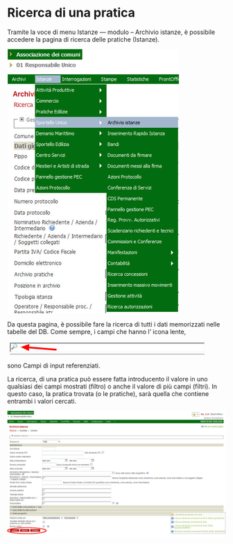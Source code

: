 # Ricerca di una pratica

Tramite la voce di menu Istanze — modulo – Archivio istanze, è possibile accedere la pagina di ricerca delle pratiche (Istanze).

![](../assets/immagine40.jpg)

Da questa pagina, è possibile fare la ricerca di tutti i dati memorizzati nelle tabelle del DB. Come sempre, i campi che hanno l’ icona lente,

![](../assets/immagine47.jpg)

sono Campi di input referenziati.

La ricerca, di una pratica può essere fatta introducento il valore in uno qualsiasi dei campi mostrati (filtro) o anche il valore di più campi (filtri). In questo caso, la pratica trovata (o le pratiche), sarà quella che contiene entrambi i valori cercati.

![](../assets/immagine41.jpg)

